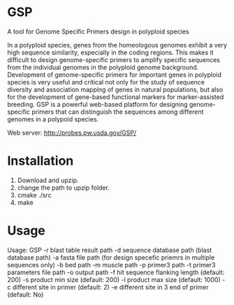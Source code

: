 # GSP
A tool for Genome Specific Primers design in polyploid species

In a polyploid species, genes from the homeologous genomes exhibit a very high sequence similarity, especially in the coding regions. This makes it difficult to design genome-specific primers to amplify specific sequences from the individual genomes in the polyploid genome background. Development of genome-specific primers for important genes in polyploid species is very useful and critical not only for the study of sequence diversity and association mapping of genes in natural populations, but also for the development of gene-based functional markers for marker-assisted breeding. GSP is a powerful web-based platform for designing genome-specific primers that can distinguish the sequences among different genomes in a polypoid species.

Web server: http://probes.pw.usda.gov/GSP/

# Installation
1. Download and upzip.
2. change the path to upzip folder.
3. cmake ./src
4. make

# Usage
Usage: GSP
-r    blast table result path
-d    sequence database path (blast database path)
-a    fasta file path (for design specefic priemrs in multiple sequences only)
-b    bed path
-m    muscle path
-p    primer3 path
-t    primer3 parameters file path
-o    output path
-f    hit sequence flanking length (default: 200)
-s    product min size (default: 200)
-l    product max size (default: 1000)
-c    different site in primer (default: 2)
-e    different site in 3 end of primer (default: No)
